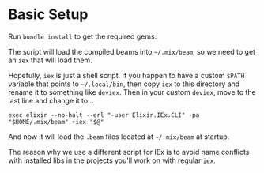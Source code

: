 # Basic Setup

Run `bundle install` to get the required gems.

The script will load the compiled beams into `~/.mix/beam`, so we need to get an `iex` that will load them.

Hopefully, `iex` is just a shell script. If you happen to have a custom `$PATH` variable that points to `~/.local/bin`, then copy `iex` to this directory and rename it to something like `deviex`.
Then in your custom `deviex`, move to the last line and change it to…

`exec elixir --no-halt --erl "-user Elixir.IEx.CLI" -pa "$HOME/.mix/beam" +iex "$@"`

And now it will load the `.beam` files located at `~/.mix/beam` at startup.

The reason why we use a different script for IEx is to avoid name conflicts with installed libs in the projects you'll work on with regular `iex`.
